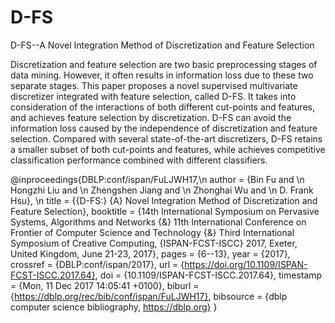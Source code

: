 # D-FS
D-FS--A Novel Integration Method of Discretization and Feature Selection

Discretization and feature selection are two basic preprocessing stages of data mining. However, it often results in information loss due to these two separate stages. This paper proposes a novel supervised multivariate discretizer integrated with feature selection, called D-FS. It takes into consideration of the interactions of both different cut-points and features, and achieves feature selection by discretization. D-FS can avoid the information loss caused by the independence of discretization and feature selection. Compared with several state-of-the-art discretizers, D-FS retains a smaller subset of both cut-points and features, while achieves competitive classification performance combined with different classifiers.



@inproceedings{DBLP:conf/ispan/FuLJWH17,\n
  author    = {Bin Fu and \n
               Hongzhi Liu and \n
               Zhengshen Jiang and \n
               Zhonghai Wu and \n
               D. Frank Hsu}, \n
  title     = {{D-FS:} {A} Novel Integration Method of Discretization and Feature
               Selection},
  booktitle = {14th International Symposium on Pervasive Systems, Algorithms and
               Networks {\&} 11th International Conference on Frontier of Computer
               Science and Technology {\&} Third International Symposium of Creative
               Computing, {ISPAN-FCST-ISCC} 2017, Exeter, United Kingdom, June 21-23,
               2017},
  pages     = {6--13},
  year      = {2017},
  crossref  = {DBLP:conf/ispan/2017},
  url       = {https://doi.org/10.1109/ISPAN-FCST-ISCC.2017.64},
  doi       = {10.1109/ISPAN-FCST-ISCC.2017.64},
  timestamp = {Mon, 11 Dec 2017 14:05:41 +0100},
  biburl    = {https://dblp.org/rec/bib/conf/ispan/FuLJWH17},
  bibsource = {dblp computer science bibliography, https://dblp.org}
}
